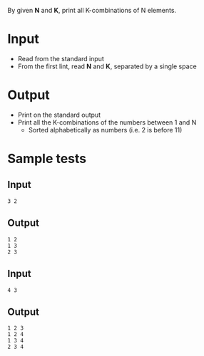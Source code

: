By given **N** and **K**, print all K-combinations of N elements.

# Input

- Read from the standard input
- From the first lint, read **N** and **K**, separated by a single space

# Output

- Print on the standard output
- Print all the K-combinations of the numbers between 1 and N
  - Sorted alphabetically as numbers (i.e. 2 is before 11)

# Sample tests

## Input

```
3 2
```

## Output

```
1 2
1 3
2 3
```

## Input

```
4 3
```

## Output

```
1 2 3
1 2 4
1 3 4
2 3 4
```
